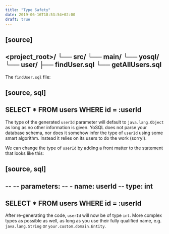 ```yaml
---
title: "Type Safety"
date: 2019-06-16T18:53:54+02:00
draft: true
---
```


[source]
----
<project_root>/
└── src/
    └── main/
        └── yosql/
            └── user/
                ├── findUser.sql
                └── getAllUsers.sql
----

The `findUser.sql` file:

[source, sql]
----
SELECT  *
FROM    users
WHERE   id = :userId
----

The type of the generated `userId` parameter will default to `java.lang.Object` as long as no other information is 
given. YoSQL does not parse your database schema, nor does it somehow infer the type of `userId` using some smart 
algorithm. Instead it relies on its users to do the work (sorry!).

We can change the type of `userId` by adding a front matter to the statement that looks like this:

[source, sql]
----
--
-- parameters:
--   - name: userId
--     type: int
--
SELECT  *
FROM    users
WHERE   id = :userId
----

After re-generating the code, `userId` will now be of type `int`. More complex types as possible as well, as long as 
you use their fully qualified name, e.g. `java.lang.String` or `your.custom.domain.Entity`.
